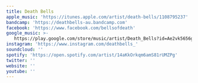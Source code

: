 ```yaml
---
title: Death Bells
apple_music: 'https://itunes.apple.com/artist/death-bells/1108795237'
bandcamp: 'https://deathbells-au.bandcamp.com'
facebook: 'https://www.facebook.com/bellsofdeath'
google_music: >-
   https://play.google.com/store/music/artist/Death_Bells?id=Ae2vk5656g7okngyrkjdzar3nma
instagram: 'https://www.instagram.com/deathbells_'
soundcloud: ''
spotify: 'https://open.spotify.com/artist/14aKkOrkqm6amS81rUMZPg'
twitter: ''
website: ''
youtube: ''
---
```

